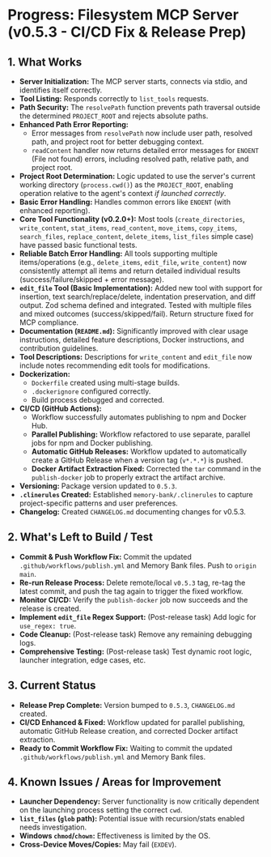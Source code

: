 <!-- Version: 1.8 | Last Updated: 2025-05-04 | Updated By: Cline -->
# Progress: Filesystem MCP Server (v0.5.3 - CI/CD Fix & Release Prep)

## 1. What Works

- **Server Initialization:** The MCP server starts, connects via stdio, and identifies itself correctly.
- **Tool Listing:** Responds correctly to `list_tools` requests.
- **Path Security:** The `resolvePath` function prevents path traversal outside the determined `PROJECT_ROOT` and rejects absolute paths.
- **Enhanced Path Error Reporting:**
    - Error messages from `resolvePath` now include user path, resolved path, and project root for better debugging context.
    - `readContent` handler now returns detailed error messages for `ENOENT` (File not found) errors, including resolved path, relative path, and project root.
- **Project Root Determination:** Logic updated to use the server's current working directory (`process.cwd()`) as the `PROJECT_ROOT`, enabling operation relative to the agent's context _if launched correctly_.
- **Basic Error Handling:** Handles common errors like `ENOENT` (with enhanced reporting).
- **Core Tool Functionality (v0.2.0+):** Most tools (`create_directories`, `write_content`, `stat_items`, `read_content`, `move_items`, `copy_items`, `search_files`, `replace_content`, `delete_items`, `list_files` simple case) have passed basic functional tests.
- **Reliable Batch Error Handling:** All tools supporting multiple items/operations (e.g., `delete_items`, `edit_file`, `write_content`) now consistently attempt all items and return detailed individual results (success/failure/skipped + error message).
- **`edit_file` Tool (Basic Implementation):** Added new tool with support for insertion, text search/replace/delete, indentation preservation, and diff output. Zod schema defined and integrated. Tested with multiple files and mixed outcomes (success/skipped/fail). Return structure fixed for MCP compliance.
- **Documentation (`README.md`):** Significantly improved with clear usage instructions, detailed feature descriptions, Docker instructions, and contribution guidelines.
- **Tool Descriptions:** Descriptions for `write_content` and `edit_file` now include notes recommending edit tools for modifications.
- **Dockerization:**
  - `Dockerfile` created using multi-stage builds.
  - `.dockerignore` configured correctly.
  - Build process debugged and corrected.
- **CI/CD (GitHub Actions):**
  - Workflow successfully automates publishing to npm and Docker Hub.
  - **Parallel Publishing:** Workflow refactored to use separate, parallel jobs for npm and Docker publishing.
  - **Automatic GitHub Releases:** Workflow updated to automatically create a GitHub Release when a version tag (`v*.*.*`) is pushed.
  - **Docker Artifact Extraction Fixed:** Corrected the `tar` command in the `publish-docker` job to properly extract the artifact archive.
- **Versioning:** Package version updated to `0.5.3`.
- **`.clinerules` Created:** Established `memory-bank/.clinerules` to capture project-specific patterns and user preferences.
- **Changelog:** Created `CHANGELOG.md` documenting changes for v0.5.3.

## 2. What's Left to Build / Test

- **Commit & Push Workflow Fix:** Commit the updated `.github/workflows/publish.yml` and Memory Bank files. Push to `origin main`.
- **Re-run Release Process:** Delete remote/local `v0.5.3` tag, re-tag the latest commit, and push the tag again to trigger the fixed workflow.
- **Monitor CI/CD:** Verify the `publish-docker` job now succeeds and the release is created.
- **Implement `edit_file` Regex Support:** (Post-release task) Add logic for `use_regex: true`.
- **Code Cleanup:** (Post-release task) Remove any remaining debugging logs.
- **Comprehensive Testing:** (Post-release task) Test dynamic root logic, launcher integration, edge cases, etc.

## 3. Current Status

- **Release Prep Complete:** Version bumped to `0.5.3`, `CHANGELOG.md` created.
- **CI/CD Enhanced & Fixed:** Workflow updated for parallel publishing, automatic GitHub Release creation, and corrected Docker artifact extraction.
- **Ready to Commit Workflow Fix:** Waiting to commit the updated `.github/workflows/publish.yml` and Memory Bank files.

## 4. Known Issues / Areas for Improvement

- **Launcher Dependency:** Server functionality is now critically dependent on the launching process setting the correct `cwd`.
- **`list_files` (`glob` path):** Potential issue with recursion/stats enabled needs investigation.
- **Windows `chmod`/`chown`:** Effectiveness is limited by the OS.
- **Cross-Device Moves/Copies:** May fail (`EXDEV`).
